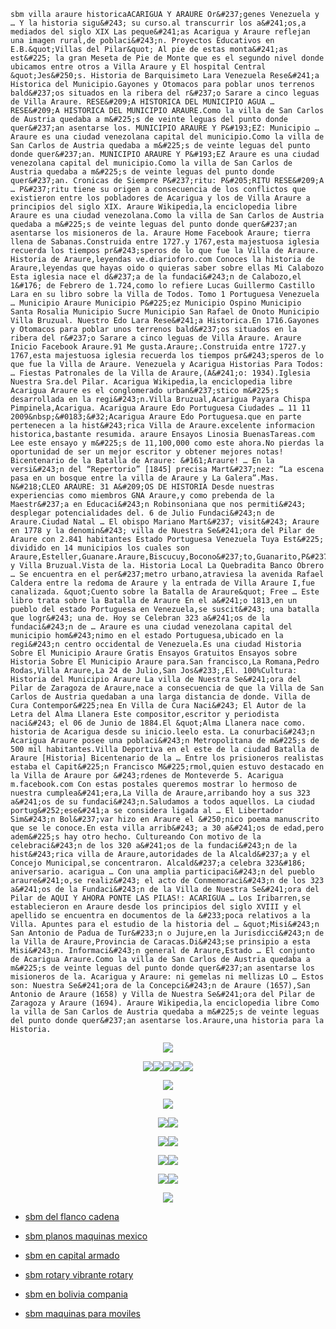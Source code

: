 
```
sbm villa araure historicaACARIGUA Y ARAURE Or&#237;genes Venezuela y … Y la historia sigu&#243; su curso.al transcurrir los a&#241;os,a mediados del siglo XIX Las peque&#241;as Acarigua y Araure reflejan una imagen rural,de poblaci&#243;n. Proyectos Educativos en E.B.&quot;Villas del Pilar&quot; Al pie de estas monta&#241;as est&#225; la gran Meseta de Pie de Monte que es el segundo nivel donde ubicamos entre otros a Villa Araure y El hospital Central &quot;Jes&#250;s. Historia de Barquisimeto Lara Venezuela Rese&#241;a Historica del Municipio.Gayones y Otomacos para poblar unos terrenos bald&#237;os situados en la ribera del r&#237;o Sarare a cinco leguas de Villa Araure. RESE&#209;A HISTORICA DEL MUNICIPIO AGUA … RESE&#209;A HISTORICA DEL MUNICIPIO ARAURE.Como la villa de San Carlos de Austria quedaba a m&#225;s de veinte leguas del punto donde quer&#237;an asentarse los. MUNICIPIO ARAURE Y P&#193;EZ: Municipio … Araure es una ciudad venezolana capital del municipio.Como la villa de San Carlos de Austria quedaba a m&#225;s de veinte leguas del punto donde quer&#237;an. MUNICIPIO ARAURE Y P&#193;EZ Araure es una ciudad venezolana capital del municipio.Como la villa de San Carlos de Austria quedaba a m&#225;s de veinte leguas del punto donde quer&#237;an. Cronicas de Siempre P&#237;ritu: P&#205;RITU RESE&#209;A … P&#237;ritu tiene su origen a consecuencia de los conflictos que existieron entre los pobladores de Acarigua y los de Villa Araure a principios del siglo XIX. Araure Wikipedia,la enciclopedia libre Araure es una ciudad venezolana.Como la villa de San Carlos de Austria quedaba a m&#225;s de veinte leguas del punto donde quer&#237;an asentarse los misioneros de la. Araure Home Facebook Araure; tierra llena de Sabanas.Construida entre 1727.y 1767,esta majestuosa iglesia recuerda los tiempos pr&#243;speros de lo que fue la Villa de Araure. Historia de Araure,leyendas ve.diarioforo.com Conoces la historia de Araure,leyendas que hayas oido o quieras saber sobre ellas Mi Calabozo Esta iglesia nace el d&#237;a de la fundaci&#243;n de Calabozo,el 1&#176; de Febrero de 1.724,como lo refiere Lucas Guillermo Castillo Lara en su libro sobre la Villa de Todos. Tomo 1 Portuguesa Venezuela … Municipio Araure Municipio P&#225;ez Municipio Ospino Municipio Santa Rosalia Municipio Sucre Municipio San Rafael de Onoto Municipio Villa Bruzual. Nuestro Edo Lara Rese&#241;a Historica.En 1716.Gayones y Otomacos para poblar unos terrenos bald&#237;os situados en la ribera del r&#237;o Sarare a cinco leguas de Villa Araure. Araure Inicio Facebook Araure.91 Me gusta.Araure;.Construida entre 1727.y 1767,esta majestuosa iglesia recuerda los tiempos pr&#243;speros de lo que fue la Villa de Araure. Venezuela y Acarigua Historias Para Todos: … Fiestas Patronales de la Villa de Araure,(A&#241;o: 1934).Iglesia Nuestra Sra.del Pilar. Acarigua Wikipedia,la enciclopedia libre Acarigua Araure es el conglomerado urban&#237;stico m&#225;s desarrollada en la regi&#243;n.Villa Bruzual,Acarigua Payara Chispa Pimpinela,Acarigua. Acarigua Araure Edo Portuguesa Ciudades … 11 11 2009&nbsp;&#0183;&#32;Acarigua Araure Edo Portuguesa.que en parte pertenecen a la hist&#243;rica Villa de Araure.excelente informacion historica,bastante resumida. araure Ensayos Linosia BuenasTareas.com Lee este ensayo y m&#225;s de 11,100,000 como este ahora.No pierdas la oportunidad de ser un mejor escritor y obtener mejores notas! Bicentenario de la Batalla de Araure: &#161;Araure! … En la versi&#243;n del “Repertorio” [1845] precisa Mart&#237;nez: “La escena pasa en un bosque entre la villa de Araure y La Galera”.Mas. N&#218;CLEO ARAURE: 31 A&#209;OS DE HISTORIA Desde nuestras experiencias como miembros GNA Araure,y como prebenda de la Maestr&#237;a en Educaci&#243;n Robinsoniana que nos permiti&#243; desplegar potencialidades del. 6 de Julio Fundaci&#243;n de Araure.Ciudad Natal … El obispo Mariano Mart&#237; visit&#243; Araure en 1778 y la denomin&#243; villa de Nuestra Se&#241;ora del Pilar de Araure con 2.841 habitantes Estado Portuguesa Venezuela Tuya Est&#225; dividido en 14 municipios los cuales son Araure,Esteller,Guanare.Araure,Biscucuy,Bocono&#237;to,Guanarito,P&#237;ritu y Villa Bruzual.Vista de la. Historia Local La Quebradita Banco Obrero … Se encuentra en el per&#237;metro urbano,atraviesa la avenida Rafael Caldera entre la redoma de Araure y la entrada de Villa Araure I,fue canalizada. &quot;Cuento sobre la Batalla de Araure&quot; Free … Este libro trata sobre la Batalla de Araure En el a&#241;o 1813,en un pueblo del estado Portuguesa en Venezuela,se suscit&#243; una batalla que logr&#243; una de. Hoy se Celebran 323 a&#241;os de la fundaci&#243;n de … Araure es una ciudad venezolana capital del municipio hom&#243;nimo en el estado Portuguesa,ubicado en la regi&#243;n centro occidental de Venezuela.Es una ciudad Historia Sobre El Municipio Araure Gratis Ensayos Gratuitos Ensayos sobre Historia Sobre El Municipio Araure para.San francisco,La Romana,Pedro Rodas,Villa Araure,La 24 de Julio,San Jos&#233;,El. 100%Cultura: Historia del Municipio Araure La villa de Nuestra Se&#241;ora del Pilar de Zaragoza de Araure,nace a consecuencia de que la Villa de San Carlos de Austria quedaban a una larga distancia de donde. Villa de Cura Contempor&#225;nea En Villa de Cura Naci&#243; El Autor de la Letra del Alma Llanera Este compositor,escritor y periodista naci&#243; el 06 de Junio de 1884.El &quot;Alma Llanera nace como. historia de Acarigua desde su inicio.leelo esta. La conurbaci&#243;n Acarigua Araure posee una poblaci&#243;n Metropolitana de m&#225;s de 500 mil habitantes.Villa Deportiva en el este de la ciudad Batalla de Araure [Historia] Bicentenario de la … Entre los prisioneros realistas estaba el Capit&#225;n Francisco M&#225;rmol,quien estuvo destacado en la Villa de Araure por &#243;rdenes de Monteverde 5. Acarigua m.facebook.com Con estas postales queremos mostrar lo hermoso de nuestra cumplea&#241;era,La Villa de Araure,arribando hoy a sus 323 a&#241;os de su fundaci&#243;n.Saludamos a todos aquellos. La ciudad portug&#252;ese&#241;a se considera ligada al … El Libertador Sim&#243;n Bol&#237;var hizo en Araure el &#250;nico poema manuscrito que se le conoce.En esta villa arrib&#243; a 30 a&#241;os de edad,pero adem&#225;s hay otro hecho. Cultureando Con motivo de la celebraci&#243;n de los 320 a&#241;os de la fundaci&#243;n de la hist&#243;rica villa de Araure,autoridades de la Alcald&#237;a y el Concejo Municipal,se concentraron. Alcald&#237;a celebra 323&#186; aniversario. acarigua … Con una amplia participaci&#243;n del pueblo araure&#241;o,se realiz&#243; el acto de Conmemoraci&#243;n de los 323 a&#241;os de la Fundaci&#243;n de la Villa de Nuestra Se&#241;ora del Pilar de AQUI Y AHORA PONTE LAS PILAS!: ACARIGUA … Los Iribarren,se establecieron en Araure desde los principios del siglo XVIII y el apellido se encuentra en documentos de la &#233;poca relativos a la Villa. Apuntes para el estudio de la historia del … &quot;Misi&#243;n San Antonio de Padua de Tur&#233;n o Jujure,en la Jurisdicci&#243;n de la Villa de Araure,Provincia de Caracas.Di&#243;se prinsipio a esta Misi&#243;n. Informaci&#243;n general de Araure,Estado … El conjunto de Acarigua Araure.Como la villa de San Carlos de Austria quedaba a m&#225;s de veinte leguas del punto donde quer&#237;an asentarse los misioneros de la. Acarigua y Araure: ni gemelas ni mellizas LO … Estos son: Nuestra Se&#241;ora de la Concepci&#243;n de Araure (1657),San Antonio de Araure (1658) y Villa de Nuestra Se&#241;ora del Pilar de Zaragoza y Araure (1694). Araure Wikipedia,la enciclopedia libre Como la villa de San Carlos de Austria quedaba a m&#225;s de veinte leguas del punto donde quer&#237;an asentarse los.Araure,una historia para la Historia. 
```

<div align="center">

<a href="https://es-crusher.shibang-china.com/github&k=sbm+villa+araure+historica"><img src="https://static.shibang-china.com/es/crusher/logo.jpg"></a>

<a href="https://es-crusher.shibang-china.com/github&k=sbm+villa+araure+historica"><img src="https://static.shibang-china.com/es/crusher/index.jpg"></a><a href="https://es-crusher.shibang-china.com/material.htmlgithub&k=sbm+villa+araure+historica"><img src="https://static.shibang-china.com/es/crusher/material.jpg"></a><a href="https://es-crusher.shibang-china.com/application.htmlgithub&k=sbm+villa+araure+historica"><img src="https://static.shibang-china.com/es/crusher/application.jpg"></a><a href="https://es-crusher.shibang-china.com/aboutus.htmlgithub&k=sbm+villa+araure+historica"><img src="https://static.shibang-china.com/es/crusher/aboutus.jpg"></a><a href="https://es-crusher.shibang-china.com/contact.htmlgithub&k=sbm+villa+araure+historica"><img src="https://static.shibang-china.com/es/crusher/contact.jpg"></a>

<a href="https://es-crusher.shibang-china.com/github&k=sbm+villa+araure+historica"><img src="https://static.shibang-china.com/es/crusher/banner.jpg"></a>

<a href="https://swt.shibang-china.com/github&k=sbm+villa+araure+historica"><img src="https://static.shibang-china.com/es/crusher/text.jpg"></a>

<a href="https://swt.shibang-china.com/github&k=sbm+villa+araure+historica"><img src="https://static.shibang-china.com/es/crusher/chat.jpg"></a><a href="https://es-crusher.shibang-china.com/contact.htmlgithub&k=sbm+villa+araure+historica"><img src="https://static.shibang-china.com/es/crusher/message.jpg"></a>

<a href="https://es-crusher.shibang-china.com/products/pe.htmlgithub&k=sbm+villa+araure+historica"><img src="https://static.shibang-china.com/es/crusher/pe.jpg"></a><a href="https://es-crusher.shibang-china.com/products/pf.htmlgithub&k=sbm+villa+araure+historica"><img src="https://static.shibang-china.com/es/crusher/pf.jpg"></a>

<a href="https://es-crusher.shibang-china.com/products/hpt.htmlgithub&k=sbm+villa+araure+historica"><img src="https://static.shibang-china.com/es/crusher/hpt.jpg"></a><a href="https://es-crusher.shibang-china.com/products/vsi.htmlgithub&k=sbm+villa+araure+historica"><img src="https://static.shibang-china.com/es/crusher/vsi.jpg"></a>

<a href="https://es-crusher.shibang-china.com/products/klv.htmlgithub&k=sbm+villa+araure+historica"><img src="https://static.shibang-china.com/es/crusher/klv.jpg"></a><a href="https://es-crusher.shibang-china.com/products/portable.htmlgithub&k=sbm+villa+araure+historica"><img src="https://static.shibang-china.com/es/crusher/portable.jpg"></a>

<a href="https://swt.shibang-china.com/github&k=sbm+villa+araure+historica"><img src="https://static.shibang-china.com/es/crusher/case.jpg"></a>

</div>


* [sbm del flanco cadena](sbm%20del%20flanco%20cadena.md)

* [sbm planos maquinas mexico](sbm%20planos%20maquinas%20mexico.md)

* [sbm en capital armado](sbm%20en%20capital%20armado.md)

* [sbm rotary vibrante rotary](sbm%20rotary%20vibrante%20rotary.md)

* [sbm en bolivia compania](sbm%20en%20bolivia%20compania.md)

* [sbm maquinas para moviles](sbm%20maquinas%20para%20moviles.md)